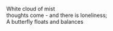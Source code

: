 White cloud of mist    
thoughts come - and there is loneliness;    
A butterfly floats and balances    

